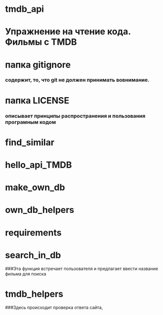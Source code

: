 # tmdb_api
# Упражнение на чтение кода. Фильмы с TMDB
# папка gitignore 
### содержит, то, что git не должен принимать вовнимание.
# папка LICENSE
### описывает принципы распространения и пользования програмным кодом
# find_similar
###
# hello_api_TMDB
###
# make_own_db
###
# own_db_helpers
###
# requirements
###
# search_in_db
###Эта функция встречает пользователя и предлагает ввести название фильма для поиска
# tmdb_helpers
###Здесь происходит проверка ответа сайта, 
